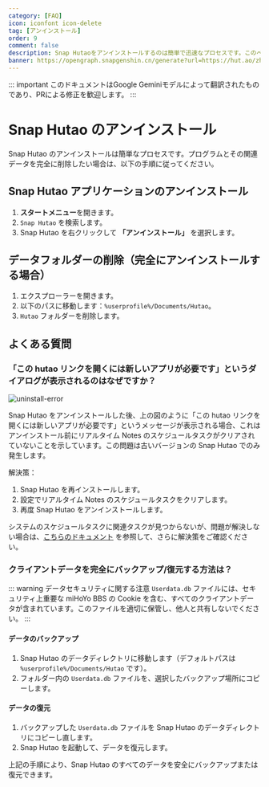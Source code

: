 ```yaml
---
category: [FAQ]
icon: iconfont icon-delete
tag: [アンインストール]
order: 9
comment: false
description: Snap Hutaoをアンインストールするのは簡単で迅速なプロセスです。このページのチュートリアルに従って、ご自身に最適な方法でSnap Hutaoをアンインストールできます。
banner: https://opengraph.snapgenshin.cn/generate?url=https://hut.ao/zh/advanced/uninstall.html&has_description=False
---
```


::: important
このドキュメントはGoogle Geminiモデルによって翻訳されたものであり、PRによる修正を歓迎します。
:::

# Snap Hutao のアンインストール

Snap Hutao のアンインストールは簡単なプロセスです。プログラムとその関連データを完全に削除したい場合は、以下の手順に従ってください。

## Snap Hutao アプリケーションのアンインストール

1. **スタートメニュー**を開きます。
2. `Snap Hutao` を検索します。
3. Snap Hutao を右クリックして **「アンインストール」** を選択します。

## データフォルダーの削除（完全にアンインストールする場合）

1. エクスプローラーを開きます。
2. 以下のパスに移動します：`%userprofile%/Documents/Hutao`。
3. `Hutao` フォルダーを削除します。

## よくある質問

### 「この hutao リンクを開くには新しいアプリが必要です」というダイアログが表示されるのはなぜですか？

![uninstall-error](https://img.alicdn.com/imgextra/i3/1797064093/O1CN01b3j0eY1g6duBXLJXg_!!1797064093.jpg_.webp)

Snap Hutao をアンインストールした後、上の図のように「この hutao リンクを開くには新しいアプリが必要です」というメッセージが表示される場合、これはアンインストール前にリアルタイム Notes のスケジュールタスクがクリアされていないことを示しています。この問題は古いバージョンの Snap Hutao でのみ発生します。

解決策：

1. Snap Hutao を再インストールします。
2. 設定でリアルタイム Notes のスケジュールタスクをクリアします。
3. 再度 Snap Hutao をアンインストールします。

システムのスケジュールタスクに関連タスクが見つからないが、問題が解決しない場合は、[こちらのドキュメント](https://github.com/DGP-Studio/Snap.Hutao.Docs/issues/18) を参照して、さらに解決策をご確認ください。

### クライアントデータを完全にバックアップ/復元する方法は？

::: warning データセキュリティに関する注意
`Userdata.db` ファイルには、セキュリティ上重要な miHoYo BBS の Cookie を含む、すべてのクライアントデータが含まれています。このファイルを適切に保管し、他人と共有しないでください。
:::

#### データのバックアップ

1. Snap Hutao のデータディレクトリに移動します（デフォルトパスは `%userprofile%/Documents/Hutao` です）。
2. フォルダー内の `Userdata.db` ファイルを、選択したバックアップ場所にコピーします。

#### データの復元

1. バックアップした `Userdata.db` ファイルを Snap Hutao のデータディレクトリにコピーし直します。
2. Snap Hutao を起動して、データを復元します。

上記の手順により、Snap Hutao のすべてのデータを安全にバックアップまたは復元できます。

